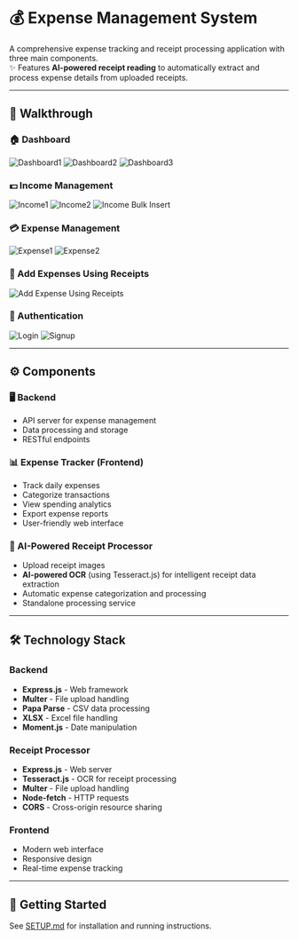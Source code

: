 # 💰 Expense Management System

A comprehensive expense tracking and receipt processing application with three main components.  
✨ Features **AI-powered receipt reading** to automatically extract and process expense details from uploaded receipts.

---

## 🚀 Walkthrough

### 🏠 Dashboard

![Dashboard1](images/Dashboard1.jpg)
![Dashboard2](images/Dashboard2.jpg)
![Dashboard3](images/Dashboard3.jpg)

### 💵 Income Management

![Income1](images/Income1.jpg)
![Income2](images/Income2.jpg)
![Income Bulk Insert](images/Income-Bulk-Insert.jpg)

### 💳 Expense Management

![Expense1](images/Expense1.jpg)
![Expense2](images/Expense2.jpg)

### 📄 Add Expenses Using Receipts

![Add Expense Using Receipts](images/Add-Expense-Using-Receits.jpg)

### 📲 Authentication

![Login](images/Login.jpg)
![Signup](images/Signup.jpg)

---

## ⚙️ Components

### 🖥️ Backend

-   API server for expense management
-   Data processing and storage
-   RESTful endpoints

### 📊 Expense Tracker (Frontend)

-   Track daily expenses
-   Categorize transactions
-   View spending analytics
-   Export expense reports
-   User-friendly web interface

### 🤖 AI-Powered Receipt Processor

-   Upload receipt images
-   **AI-powered OCR** (using Tesseract.js) for intelligent receipt data extraction
-   Automatic expense categorization and processing
-   Standalone processing service

---

## 🛠 Technology Stack

### Backend

-   **Express.js** - Web framework
-   **Multer** - File upload handling
-   **Papa Parse** - CSV data processing
-   **XLSX** - Excel file handling
-   **Moment.js** - Date manipulation

### Receipt Processor

-   **Express.js** - Web server
-   **Tesseract.js** - OCR for receipt processing
-   **Multer** - File upload handling
-   **Node-fetch** - HTTP requests
-   **CORS** - Cross-origin resource sharing

### Frontend

-   Modern web interface
-   Responsive design
-   Real-time expense tracking

---

## 🚀 Getting Started

See [SETUP.md](SETUP.md) for installation and running instructions.
